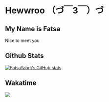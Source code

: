 # Hewwroo （づ￣3￣）づ
<img src="https://github.com/FatsaYahdi/dummy/blob/main/ayame.png" width="450" style="display: none;">

## My Name is Fatsa 
Nice to meet you

## Github Stats
[![FatsaYahdi's GitHub stats](https://github-readme-stats.vercel.app/api?username=fatsayahdi)](https://github.com/FatsaYahdi/)

## Wakatime
<img src="https://github-readme-stats.vercel.app/api/wakatime?username=FatsaYahdi&theme=outrun&custom_title=Fatsa%20Yahdi%27s%20Wakatime%20Stats&layout=compact&range=last_7_days&langs_count=10" />

